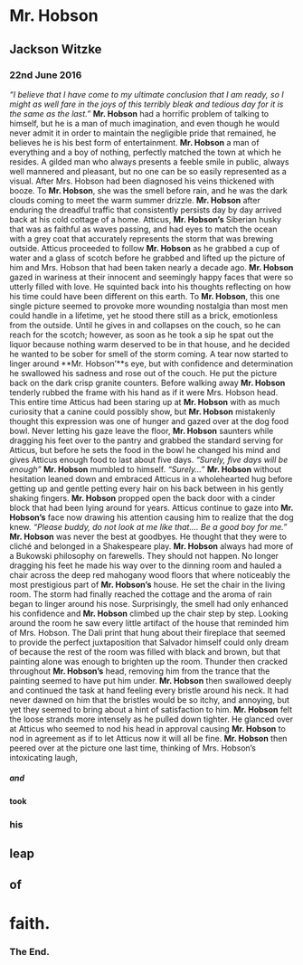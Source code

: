 
# Mr. Hobson

## Jackson Witzke

### 22nd June 2016

*“I believe that I have come to my ultimate conclusion that I am ready, so I might as well fare in the joys of this terribly bleak and tedious day for it is the same as the last.”* **Mr. Hobson** had a horrific problem of talking to himself, but he is a man of much imagination, and even though he would never admit it in order to maintain the negligible pride that remained, he believes he is his best form of entertainment. **Mr. Hobson** a man of everything and a boy of nothing, perfectly matched the town at which he resides. A gilded man who always presents a feeble smile in public, always well mannered and pleasant, but no one can be so easily represented as a visual. After Mrs. Hobson had been diagnosed his veins thickened with booze. To **Mr. Hobson**, she was the smell before rain, and he was the dark clouds coming to meet the warm summer drizzle. 
**Mr. Hobson** after enduring the dreadful traffic that consistently persists day by day arrived back at his cold cottage of a home. Atticus, **Mr. Hobson’s** Siberian husky that was as faithful as waves passing, and had eyes to match the ocean with a grey coat that accurately represents the storm that was brewing outside. Atticus proceeded to follow **Mr. Hobson** as he grabbed a cup of water and a glass of scotch before he grabbed and lifted up the picture of him and Mrs. Hobson that had been taken nearly a decade ago. **Mr. Hobson** gazed in wariness at their innocent and seemingly happy faces that were so utterly filled with love. He squinted back into his thoughts reflecting on how his time could have been different on this earth. 
To **Mr. Hobson**, this one single picture seemed to provoke more wounding nostalgia than most men could handle in a lifetime, yet he stood there still as a brick, emotionless from the outside. Until he gives in and collapses on the couch, so he can reach for the scotch; however, as soon as he took a sip he spat out the liquor because nothing warm deserved to be in that house, and he decided he wanted to be sober for smell of the storm coming. A tear now started to linger around **Mr. Hobson’**s eye, but with confidence and determination he swallowed his sadness and rose out of the couch. He put the picture back on the dark crisp granite counters. Before walking away **Mr. Hobson** tenderly rubbed the frame with his hand as if it were Mrs. Hobson head. This entire time Atticus had been staring up at **Mr. Hobson** with as much curiosity that a canine could possibly show, but **Mr. Hobson** mistakenly thought this expression was one of hunger and gazed over at the dog food bowl. 
Never letting his gaze leave the floor, **Mr. Hobson** saunters while dragging his feet over to the pantry and grabbed the standard serving for Atticus, but before he sets the food in the bowl he changed his mind and gives Atticus enough food to last about five days. *“Surely, five days will be enough”* **Mr. Hobson** mumbled to himself. *“Surely…”*
	**Mr. Hobson** without hesitation leaned down and embraced Atticus in a wholehearted hug before getting up and gentle petting every hair on his back between in his gently shaking fingers. **Mr. Hobson** propped open the back door with a cinder block that had been lying around for years. Atticus continue to gaze into **Mr. Hobson’s** face now drawing his attention causing him to realize that the dog knew.
	*“Please buddy, do not look at me like that…. Be a good boy for me.”* **Mr. Hobson** was never the best at goodbyes. He thought that they were to cliché and belonged in a Shakespeare play. **Mr. Hobson** always had more of a Bukowski philosophy on farewells. They should not happen. 
	No longer dragging his feet he made his way over to the dinning room and hauled a chair across the deep red mahogany wood floors that where noticeably the most prestigious part of **Mr. Hobson’s** house. He set the chair in the living room. The storm had finally reached the cottage and the aroma of rain began to linger around his nose. Surprisingly, the smell had only enhanced his confidence and **Mr. Hobson** climbed up the chair step by step. Looking around the room he saw every little artifact of the house that reminded him of Mrs. Hobson. The Dali print that hung about their fireplace that seemed to provide the perfect juxtaposition that Salvador himself could only dream of because the rest of the room was filled with black and brown, but that painting alone was enough to brighten up the room. 
	Thunder then cracked throughout **Mr. Hobson’s** head, removing him from the trance that the painting seemed to have put him under. **Mr. Hobson** then swallowed deeply and continued the task at hand feeling every bristle around his neck. It had never dawned on him that the bristles would be so itchy, and annoying, but yet they seemed to bring about a hint of satisfaction to him. **Mr. Hobson** felt the loose strands more intensely as he pulled down tighter. He glanced over at Atticus who seemed to nod his head in approval causing **Mr. Hobson** to nod in agreement as if to let Atticus now it will all be fine. 
	**Mr. Hobson** then peered over at the picture one last time, thinking of Mrs. Hobson’s intoxicating laugh, 
  ##### and 
  #### took 
  ### his 
  ## leap 
  ## of
  # faith. 
  
  ### The End.
